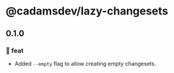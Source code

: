 # @cadamsdev/lazy-changesets

## 0.1.0

### 🚀 feat
- Added `--empty` flag to allow creating empty changesets.
